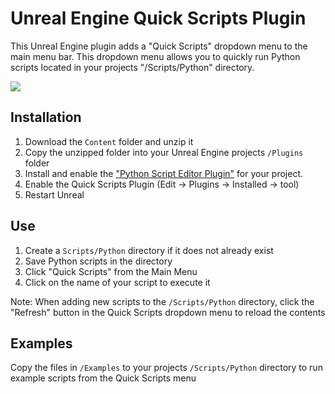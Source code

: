# Unreal Engine Quick Scripts Plugin

This Unreal Engine plugin adds a "Quick Scripts" dropdown menu to the main menu bar. This dropdown menu allows you to quickly run Python scripts located in your projects "/Scripts/Python" directory.

<img src="./Resources/demo.gif">

## Installation
1. Download the `Content` folder and unzip it
2. Copy the unzipped folder into your Unreal Engine projects `/Plugins` folder
3. Install and enable the <a href="https://dev.epicgames.com/documentation/en-us/unreal-engine/scripting-the-editor-using-python?application_version=4.27#setupyourprojecttousepython">"Python Script Editor Plugin"</a> for your project.
4. Enable the Quick Scripts Plugin (Edit -> Plugins -> Installed -> tool)
5. Restart Unreal

## Use
1. Create a `Scripts/Python` directory if it does not already exist
2. Save Python scripts in the directory
3. Click "Quick Scripts" from the Main Menu
4. Click on the name of your script to execute it

Note:
When adding new scripts to the `/Scripts/Python` directory, click the "Refresh" button in the Quick Scripts dropdown menu to reload the contents

## Examples
Copy the files in `/Examples` to your projects `/Scripts/Python` directory to run example scripts from the Quick Scripts menu
